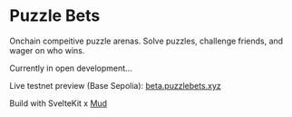 # Puzzle Bets

Onchain compeitive puzzle arenas. Solve puzzles, challenge friends, and wager on who wins.

Currently in open development...

Live testnet preview (Base Sepolia): [beta.puzzlebets.xyz](https://beta.puzzlebets.xyz)

Build with SvelteKit x [Mud](mud.dev)
